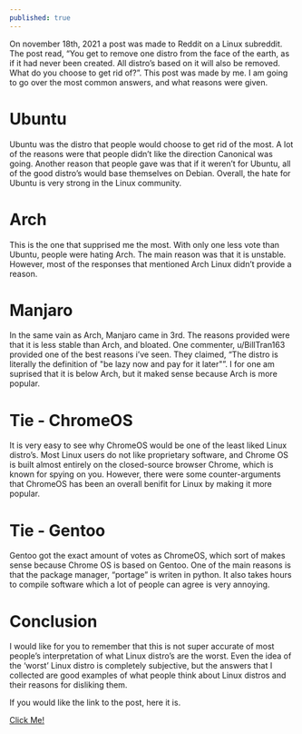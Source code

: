 ```yaml
---
published: true
---
```

On november 18th, 2021 a post was made to Reddit on a Linux subreddit. The post read, “You get to remove one distro from the face of the earth, as if it had never been created. All distro’s based on it will also be removed. What do you choose to get rid of?”. This post was made by me. I am going to go over the most common answers, and what reasons were given. 

# Ubuntu 

Ubuntu was the distro that people would choose to get rid of the most. A lot of the reasons were that people didn’t like the direction Canonical was going. Another reason that people gave was that if it weren’t for Ubuntu, all of the good distro’s would base themselves on Debian. Overall, the hate for Ubuntu is very strong in the Linux community. 

# Arch

This is the one that supprised me the most. With only one less vote than Ubuntu, people were hating Arch. The main reason was that it is unstable. However, most of the responses that mentioned Arch Linux didn’t provide a reason. 

# Manjaro 

In the same vain as Arch, Manjaro came in 3rd. The reasons provided were that it  is less stable than Arch, and bloated. One commenter, u/BillTran163 provided one of the best reasons i’ve seen. They claimed, “The distro is literally the definition of "be lazy now and pay for it later"”. I for one am suprised that it is below Arch, but it maked sense because Arch is more popular.  

# Tie - ChromeOS 

It is very easy to see why ChromeOS would be one of the least liked Linux distro’s. Most Linux users do not like proprietary software, and Chrome OS is built almost entirely on the closed-source browser Chrome, which is known for spying on you. However, there were some counter-arguments that ChromeOS has been an overall benifit for Linux by making it more popular. 

# Tie - Gentoo

Gentoo got the exact amount of votes as ChromeOS, which sort of makes sense because Chrome OS is based on Gentoo. One of the main reasons is that the package manager, “portage” is writen in python. It also takes hours to compile software which a lot of people can agree is very annoying. 

# Conclusion 

I would like for you to remember that this is not super accurate of most people’s interpretation of what Linux distro’s are the worst. Even the idea of the ‘worst’ Linux distro is completely subjective, but the answers that I collected are good examples of what people think about Linux distros and their reasons for disliking them. 


If you would like the link to the post, here it is. 

[Click Me!](https://www.reddit.com/r/linuxmasterrace/comments/qx0s6t/you_get_to_remove_one_distro_from_the_face_of_the/?utm_source=share&utm_medium=web2x&context=3)
